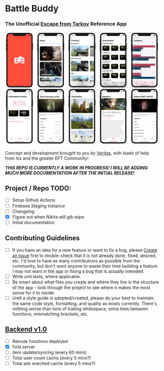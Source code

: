 #  Battle Buddy
### The Unofficial [Escape from Tarkov](http://www.escapefromtarkov.com) Reference App

![App Preview](Screenshots/app_preview.jpg "App Preview")

Concept and development brought to you by [Veritas](http://www.twitch.tv/veritas), with loads of help from his and the greater EFT Community!

***THIS REPO IS CURRENTLY A WORK IN PROGRESS! I WILL BE ADDING MUCH MORE DOCUMENTATION AFTER THE INITIAL RELEASE!***

## Project / Repo TODO:

- [ ] Setup Github Actions
- [ ] Firebase Staging Instance
- [ ] Changelog
- [x] Figure out when Nikita will gib wipe
- [ ] Initial documentation

## Contributing Guidelines

- [ ] If you have an idea for a new feature or want to fix a bug, please [Create an Issue](https://github.com/VeritasDev/BattleBuddy/issues) first to double-check that it is not already done, fixed, desired, etc. I'd love to have as many contributions as possible from the community, but don't want anyone to waste their time building a feature I may not want in the app or fixing a bug that is actually intended.
- [ ] Write unit tests, where applicable.
- [ ] Be smart about what files you create and where they live in the structure of the app - look through the project to see where it makes the most sense for it to reside.
- [ ] Until a style guide is adopted/created, please do your best to maintain the same code style, formatting, and quality as exists currently. There's nothing worse than tons of trailing whitespace, extra lines between functions, mismatching brackets, etc.  

## <u>Backend v1.0</u>

- [ ] Remote functions deployed
- [x] Fold server
- [ ] item update/syncing (every 60 mins)
- [ ] Total user count cache (every 5 mins?)
- [ ] Total ads watched cache (every 5 mins?)
